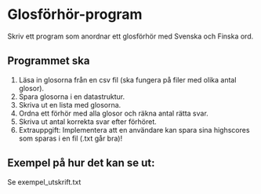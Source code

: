 # Glosförhör-program
Skriv ett program som anordnar ett glosförhör med Svenska och Finska ord.

## Programmet ska

1. Läsa in glosorna från en csv fil (ska fungera på filer med olika antal glosor).
2. Spara glosorna i en datastruktur.
3. Skriva ut en lista med glosorna.
4. Ordna ett förhör med alla glosor och räkna antal rätta svar.
4. Skriva ut antal korrekta svar efter förhöret.
5. Extrauppgift: Implementera att en användare kan spara sina highscores som sparas i en fil (.txt går bra)!

## Exempel på hur det kan se ut:

Se exempel_utskrift.txt
